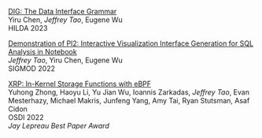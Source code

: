 <!-- TODO: Bibtex loader for sveltekit -->

[DIG: The Data Interface Grammar](https://dl.acm.org/doi/abs/10.1145/3597465.3605223)<br /> Yiru
Chen, _Jeffrey Tao_, Eugene Wu<br /> HILDA 2023

[Demonstration of PI2: Interactive Visualization Interface Generation for SQL Analysis in Notebook](https://dl.acm.org/doi/abs/10.1145/3514221.3520153)<br />
_Jeffrey Tao_, Yiru Chen, Eugene Wu<br /> SIGMOD 2022

[XRP: In-Kernel Storage Functions with eBPF](https://www.usenix.org/conference/osdi22/presentation/zhong)<br />
Yuhong Zhong, Haoyu Li, Yu Jian Wu, Ioannis Zarkadas, _Jeffrey Tao_, Evan Mesterhazy, Michael
Makris, Junfeng Yang, Amy Tai, Ryan Stutsman, Asaf Cidon<br /> OSDI 2022<br /> _Jay Lepreau Best
Paper Award_
